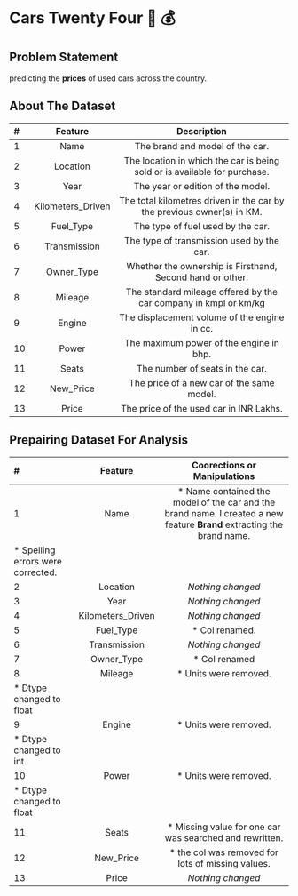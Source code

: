 # Cars Twenty Four :blue_car: :moneybag:

## Problem Statement

predicting the **prices** of used cars across the country.

## About The Dataset
| # | Feature | Description |
|:--|:-------:|:-----------:|
|1|Name| The brand and model of the car.|
|2|Location| The location in which the car is being sold or is available for purchase.|
|3|Year| The year or edition of the model.|
|4|Kilometers_Driven| The total kilometres driven in the car by the previous owner(s) in KM.|
|5|Fuel_Type| The type of fuel used by the car.|
|6|Transmission| The type of transmission used by the car.|
|7|Owner_Type| Whether the ownership is Firsthand, Second hand or other.|
|8|Mileage| The standard mileage offered by the car company in kmpl or km/kg|
|9|Engine| The displacement volume of the engine in cc.|
|10|Power| The maximum power of the engine in bhp.|
|11|Seats| The number of seats in the car.|
|12|New_Price| The price of a new car of the same model.|
|13|Price| The price of the used car in INR Lakhs.|

## Prepairing Dataset For Analysis
| # | Feature | Coorections or Manipulations |
|:--|:-------:|:-----------:|
|1|Name|* Name contained the model of the car and the brand name. I created a new feature __Brand__ extracting the brand name.
* Spelling errors were corrected.|
|2|Location| _*Nothing changed*_|
|3|Year| _*Nothing changed*_|
|4|Kilometers_Driven| _*Nothing changed*_|
|5|Fuel_Type|* Col renamed.|
|6|Transmission| _*Nothing changed*_|
|7|Owner_Type|* Col renamed|
|8|Mileage|* Units were removed.
* Dtype changed to float|
|9|Engine| * Units were removed.
* Dtype changed to int|
|10|Power| * Units were removed.
* Dtype changed to float|
|11|Seats|* Missing value for one car was searched and rewritten.|
|12|New_Price|* the col was removed for lots of missing values.|
|13|Price| _*Nothing changed*_|